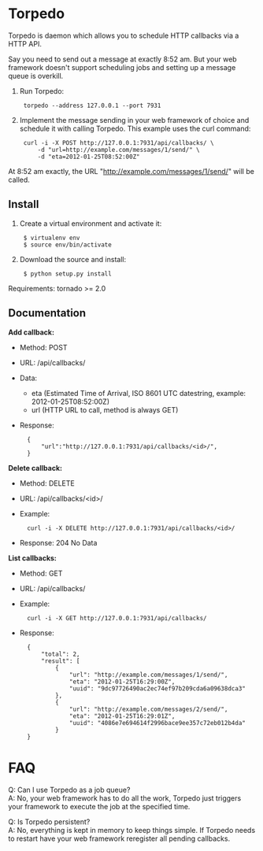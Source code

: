 Torpedo
=======

Torpedo is daemon which allows you to schedule HTTP callbacks via a HTTP API.

Say you need to send out a message at exactly 8:52 am. But your web framework doesn't support scheduling jobs and setting up a message queue is overkill.

1. Run Torpedo:


		torpedo --address 127.0.0.1 --port 7931



2. Implement the message sending in your web framework of choice and schedule it with calling Torpedo. This example uses the curl command:

		curl -i -X POST http://127.0.0.1:7931/api/callbacks/ \
			-d "url=http://example.com/messages/1/send/" \
			-d "eta=2012-01-25T08:52:00Z"


At 8:52 am exactly, the URL "http://example.com/messages/1/send/" will be called.


Install
-------

1. Create a virtual environment and activate it:

		$ virtualenv env
		$ source env/bin/activate

2. Download the source and install:

		$ python setup.py install

Requirements: tornado >= 2.0

Documentation
-------------

**Add callback:**

* Method: POST
* URL: /api/callbacks/
* Data:
	* eta (Estimated Time of Arrival, ISO 8601 UTC datestring, example: 2012-01-25T08:52:00Z)
	* url (HTTP URL to call, method is always GET)
* Response:

		{
			"url":"http://127.0.0.1:7931/api/callbacks/<id>/",
		}

**Delete callback:**
	
* Method: DELETE
* URL: /api/callbacks/\<id\>/
* Example:
	
		curl -i -X DELETE http://127.0.0.1:7931/api/callbacks/<id>/

* Response: 204 No Data

**List callbacks:**

* Method: GET
* URL: /api/callbacks/
* Example:
	
		curl -i -X GET http://127.0.0.1:7931/api/callbacks/

* Response:
		
		{
			"total": 2,
			"result": [
				{
					"url": "http://example.com/messages/1/send/",
				 	"eta": "2012-01-25T16:29:00Z",
					"uuid": "9dc97726490ac2ec74ef97b209cda6a09638dca3"
				},
				{
					"url": "http://example.com/messages/2/send/",
					"eta": "2012-01-25T16:29:01Z",
					"uuid": "4086e7e694614f2996bace9ee357c72eb012b4da"
				}
		}


FAQ
===

Q: Can I use Torpedo as a job queue?  
A: No, your web framework has to do all the work, Torpedo just triggers your framework to execute the job at the specified time.

Q: Is Torpedo persistent?  
A: No, everything is kept in memory to keep things simple. If Torpedo needs to restart have your web framework reregister all pending callbacks.
